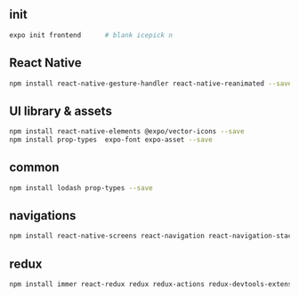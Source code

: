 ## init

```bash
expo init frontend      # blank icepick n
```

## React Native

```bash
npm install react-native-gesture-handler react-native-reanimated --save

```

## UI library & assets

```bash
npm install react-native-elements @expo/vector-icons --save
npm install prop-types  expo-font expo-asset --save
```

## common

```bash
npm install lodash prop-types --save
```

## navigations

```bash
npm install react-native-screens react-navigation react-navigation-stack react-navigation-tabs react-navigation-drawer --save
```

## redux

```bash
npm install immer react-redux redux redux-actions redux-devtools-extension redux-saga --save
```
